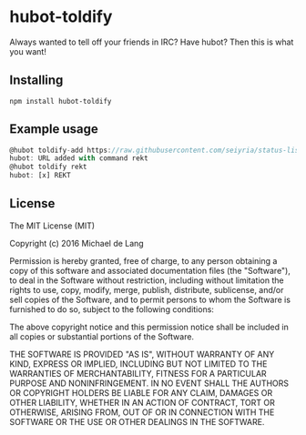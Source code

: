 # hubot-toldify
Always wanted to tell off your friends in IRC? Have hubot? Then this is what you want!

## Installing
`npm install hubot-toldify`

## Example usage
```js
@hubot toldify-add https://raw.githubusercontent.com/seiyria/status-list/master/rekt-list.md, rekt
hubot: URL added with command rekt
@hubot toldify rekt
hubot: [x] REKT
```
    
## License
The MIT License (MIT)

Copyright (c) 2016 Michael de Lang

Permission is hereby granted, free of charge, to any person obtaining a copy of this software and associated documentation files (the "Software"), to deal in the Software without restriction, including without limitation the rights to use, copy, modify, merge, publish, distribute, sublicense, and/or sell copies of the Software, and to permit persons to whom the Software is furnished to do so, subject to the following conditions:

The above copyright notice and this permission notice shall be included in all copies or substantial portions of the Software.

THE SOFTWARE IS PROVIDED "AS IS", WITHOUT WARRANTY OF ANY KIND, EXPRESS OR IMPLIED, INCLUDING BUT NOT LIMITED TO THE WARRANTIES OF MERCHANTABILITY, FITNESS FOR A PARTICULAR PURPOSE AND NONINFRINGEMENT. IN NO EVENT SHALL THE AUTHORS OR COPYRIGHT HOLDERS BE LIABLE FOR ANY CLAIM, DAMAGES OR OTHER LIABILITY, WHETHER IN AN ACTION OF CONTRACT, TORT OR OTHERWISE, ARISING FROM, OUT OF OR IN CONNECTION WITH THE SOFTWARE OR THE USE OR OTHER DEALINGS IN THE SOFTWARE.
